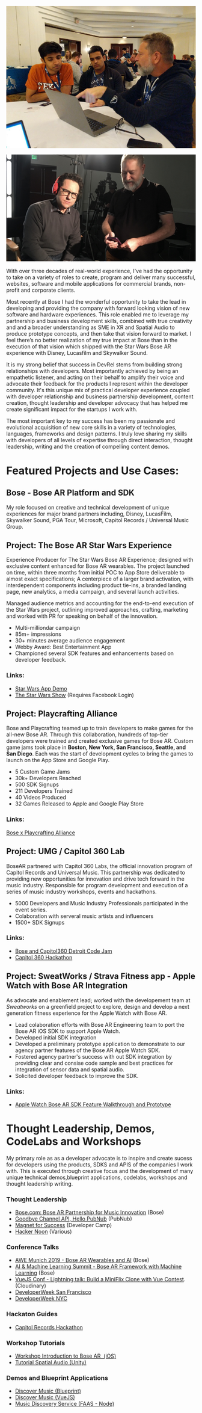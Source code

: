 
![Developer Advocate Dan Zeitman working with new developers](./DanDevRel.jpg)

![Developer Advocate Dan Zeitman demos Star Wars to Director JJ Abrams](./Dan-JJ-Starwars.jpg)

With over three decades of real-world experience, I've had the opportunity to take on a variety of roles to create, program and deliver many successful, websites, software and mobile applications for commercial brands, non-profit and corporate clients.

Most recently at Bose I had the wonderful opportunity to take the lead in developing and providing the company with forward looking vision of new software and hardware experiences. This role enabled me to leverage my partnership and business development skills, combined with true creativity and and a broader understanding as SME in XR and Spatial Audio to produce prototype concepts, and then take that vision forward to market. I feel there’s no better realization of my true impact at Bose than in the execution of that vision which shipped with the Star Wars Bose AR experience with Disney, Lucasfilm and Skywalker Sound. 

It is my strong belief that success in DevRel stems from building strong relationships with developers. Most importantly achieved by being an empathetic listener, and acting on their behalf to amplify their voice and advocate their feedback for the products I represent within the developer community. It's this unique mix of practical developer experience coupled with developer relationship and business partnership development, content creation, thought leadership and developer advocacy that has helped me create significant impact for the startups I work with. 

The most important key to my success has been my passionate and evolutional acquisition of new core skills in a variety of technologies, languages, frameworks and design patterns. I truly love sharing my skills with developers of all levels of expertise through direct interaction, thought leadership, writing and the creation of compelling content demos.

# Featured Projects and Use Cases:

## Bose - Bose AR Platform and SDK
My role focused on creative and technical development of unique experiences for major brand partners including, Disney, LucasFilm, Skywalker Sound, PGA Tour, Microsoft, Capitol Records / Universal Music Group.

## Project: The Bose AR Star Wars Experience
Experience Producer for The Star Wars Bose AR Experience; designed with exclusive content enhanced for Bose AR wearables. The project launched on time, within three months from initial POC to App Store deliverable to almost exact specifications; A centerpiece of a larger brand activation, with interdependent components including product tie-ins, a branded landing page, new analytics, a media campaign, and several launch activities.

Managed audience metrics and accounting for the end-to-end execution of the Star Wars project, outlining improved approaches, crafting, marketing and worked with PR for speaking on behalf of the innovation.

- Multi-milliondar campaign
- 85m+ impressions 
- 30+ minutes average audience engagement
- Webby Award: Best Entertainment App 
- Championed several SDK features and enhancements based on developer feedback.
### Links:
- [Star Wars App Demo](https://vimeo.com/400499649/bd228b1f81)
- [The Star Wars Show](https://www.facebook.com/watch/?v=393671781359981) (Requires Facebook Login)

## Project: Playcrafting Alliance
Bose and Playcrafting teamed up to train developers to make games for the all-new Bose AR. Through this collaboration, hundreds of top-tier developers were trained and created exclusive games for Bose AR. Custom game jams took place in **Boston, New York, San Francisco, Seattle, and San Diego**. Each was the start of development cycles to bring the games to launch on the App Store and Google Play.

- 5 Custom Game Jams
- 30k+ Developers Reached
- 500 SDK Signups
- 211 Developers Trained
- 40 Videos Produced
- 32 Games Released to Apple and Google Play Store
### Links:
[Bose x Playcrafting Alliance](https://www.youtube.com/watch?v=cWiNMmSQLUs)

## Project: UMG / Capitol 360 Lab
BoseAR partnered with Capitol 360 Labs, the official innovation program of Capitol Records and Universal Music. This partnership was dedicated to providing new opportunities for innovation and drive tech forward in the music industry.  Responsible for program development and execution of a series of music industry workshops, events and hackathons.

- 5000 Developers and Music Industry Professionals participated in the event series.
- Colaboration with serveral music artists and influencers
- 1500+ SDK Signups

### Links:
- [Bose and Capitol360 Detroit Code Jam](https://www.youtube.com/watch?v=L7SiIWxtc4U)
- [Capitol 360 Hackathon](https://youtu.be/-Gw95Yh9qNQ)

## Project: SweatWorks / Strava Fitness app - Apple Watch with Bose AR Integration
As advocate and enablement lead; worked with the developement team at *Sweatworks* on a greenfield project to explore, design and develop a next generation fitness experience for the Apple Watch with Bose AR.

- Lead colaboration efforts with Bose AR Engineering team to port the Bose AR iOS SDK to support Apple Watch.
- Developed initial SDK integration
- Developed a preliminary prototype application to demonstrate to our agency partner features of the Bose AR Apple Watch SDK.
- Fostered agency partner's success with out SDK integration by providing clear and consise code sample and best practices for integration of sensor data and spatial audio.
- Solicited developer feedback to improve the SDK. 

### Links:
- [Apple Watch Bose AR SDK Feature Walkthrough and Prototype](https://vimeo.com/410422025/a1a7680b07)

# Thought Leadership, Demos, CodeLabs and Workshops
My primary role as as a developer advocate is to inspire and create sucess for developers using the products, SDKS and APIS of the companies I work with.
This is executed through creative focus and the development of many unique technical demos,blueprint applications, codelabs, workshops and thought leadership writing.

### Thought Leadership
- [Bose.com: Bose AR Partnership for Music Innovation](https://medium.com/@danzeitman/bose-ar-and-capitol-records-partner-to-drive-innovation-in-music-400bc4804a0a) (Bose)
- [Goodbye Channel API, Hello PubNub](https://medium.com/@danzeitman/goodbye-channel-api-hello-pubnub-284f0b749f3e) (PubNub)
- [Magnet for Success](https://devca.mp/ps119sucess-6017a699eb17) (Developer Camp)
- [Hacker Noon](https://hackernoon.com/u/danzeitman)  (Various)
### Conference Talks
- [AWE Munich 2019 - Bose AR Wearables and AI](https://youtu.be/dYfCTavWQxY) (Bose)
- [AI & Machine Learning Summit - Bose AR Framework with Machine Learning](https://youtu.be/unlDICV7r0k) (Bose)
- [VueJS Conf - Lightning talk: Build a MiniFlix Clone with Vue Contest](https://codetalks.tv/talk/build-a-miniflix-clone-with-vue-contest-with-dan-zeitman-a1x5c3ekawu). (Cloudinary)
- [DeveloperWeek San Francisco](https://developerweeksfbayarea2018.sched.com/dan812)  
- [DeveloperWeek NYC](https://developerweekny2018.sched.com/speaker/dan812)  
### Hackaton Guides
- [Capitol Records Hackathon](https://cloudinary.gitbook.io/cil-hackathon-guide/)
### Workshop Tutorials
- [Workshop Introduction to Bose AR  (iOS)](https://bosedevs.gitbook.io/bose-ar-ios-workshop/)
- [Tutorial Spatial Audio (Unity)](https://bosedevs.gitbook.io/spatial-audio-experiences-with-bose-ar/)
### Demos and Blueprint Applications
- [Discover Music (Blueprint)](https://cloudinary.gitbook.io/cil-hackathon-guide/blueprints/discover-music)
- [Discover Music (VueJS)](https://github.com/cloudinary-developers/discover-cmg-music)
- [Music Discovery Service (FAAS - Node)](https://github.com/cloudinary-developers/music-discovery-service)
